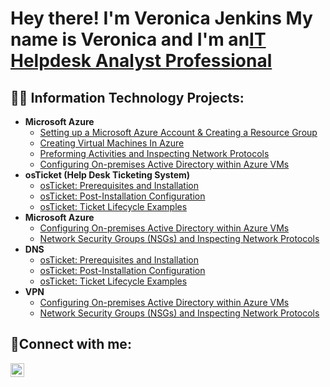 <h1>Hey there! I'm Veronica Jenkins My name is Veronica and I'm an<a href="https://linkedin.com/in/VeronicaJenkins">IT Helpdesk Analyst Professional</a></h1>

<h2>👨‍💻 Information Technology Projects:</h2>

- <b>Microsoft Azure</b>
  - [Setting up a Microsoft Azure Account & Creating a Resource Group](https://github.com/Veronica-Jenkins/configure-ad)
  - [Creating Virtual Machines In Azure](https://github.com/Veronica-Jenkins/azure-network-protocols)
  - [Preforming Activities and Inspecting Network Protocols](https://github.com/Veronica-Jenkins/azure-network-protocols)
  - [Configuring On-premises Active Directory within Azure VMs](https://github.com/Veronica-Jenkins/configure-ad)
- <b>osTicket (Help Desk Ticketing System)</b>
  - [osTicket: Prerequisites and Installation](https://github.com/Veronica-Jenkins/osticket-prereqs)
  - [osTicket: Post-Installation Configuration](https://github.com/Veronica-Jenkins/post-install-config)
  - [osTicket: Ticket Lifecycle Examples](https://github.com/Veronica-Jenkins/ticket-lifecycle)
- <b>Microsoft Azure</b>
  - [Configuring On-premises Active Directory within Azure VMs](https://github.com/Veronica-Jenkins/configure-ad)
  - [Network Security Groups (NSGs) and Inspecting Network Protocols](https://github.com/Veronica-Jenkins/azure-network-protocols)
- <b>DNS</b>
  - [osTicket: Prerequisites and Installation](https://github.com/Veronica-Jenkins/osticket-prereqs)
  - [osTicket: Post-Installation Configuration](https://github.com/Veronica-Jenkins/post-install-config)
  - [osTicket: Ticket Lifecycle Examples](https://github.com/Veronica-Jenkins/ticket-lifecycle)
- <b>VPN</b>
  - [Configuring On-premises Active Directory within Azure VMs](https://github.com/CodeRaven000/configure-ad)
  - [Network Security Groups (NSGs) and Inspecting Network Protocols](https://github.com/CodeRaven000/azure-network-protocols)

<h2>🤳Connect with me:</h2>


[<img align="left" alt="Veronica | LinkedIn" width="22px" src="https://cdn.jsdelivr.net/npm/simple-icons@v3/icons/linkedin.svg" />][linkedin]



[linkedin]: https://linkedin.com/in/Veronica

